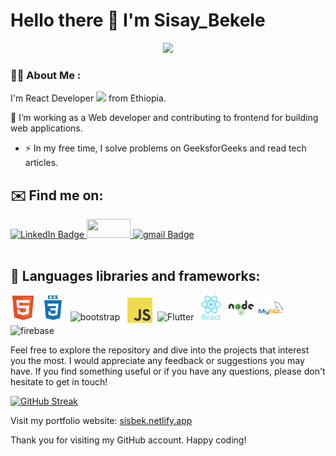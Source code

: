 # Hello there 👋 I'm Sisay_Bekele

<div id="header" align="center">
  <img src="https://media.giphy.com/media/M9gbBd9nbDrOTu1Mqx/giphy.gif" width="100"/>
</div>

### :woman_technologist: About Me :

I'm React Developer <img src="https://media.giphy.com/media/WUlplcMpOCEmTGBtBW/giphy.gif" width="30"> from Ethiopia.


:telescope: I’m working as a Web developer and contributing to frontend for building web applications.

- :zap: In my free time, I solve problems on GeeksforGeeks and read tech articles.


<!--- [![GitHub Streak](https://streak-stats.demolab.com/?user=DenverCoder1&theme=dark)](https://git.io/streak-stats)

-->

## ✉️ Find me on:

<div id="badges">
  <a href="https://www.linkedin.com/in/sisay-bekele-818447232" target="_blank">
    <img src="https://img.shields.io/badge/LinkedIn-blue?style=for-the-badge&logo=linkedin&logoColor=white" alt="LinkedIn Badge"/>
  </a>
  <a href="https://web.telegram.org/a/" target="_blank">
    <img src="https://cdn3.iconfinder.com/data/icons/social-icons-33/512/Telegram-1024.png" width="70" height="30" />
  </a>
  <a href="https://mail.google.com/mail/u/2/#inbox" target="_blank">
    <img src="https://cdn4.iconfinder.com/data/icons/logos-brands-in-colors/48/google-gmail-1024.png?style=for-the-badge&logo=twitter&logoColor=white" width="70" height="30" alt="gmail Badge"/>
  </a>
</div>

<br />

## 🧰 Languages libraries and frameworks:
<p>
  <img src="https://github.com/devicons/devicon/blob/master/icons/html5/html5-original.svg" title="HTML5" alt="HTML" width="40" height="40"/>&nbsp;
  <img src="https://github.com/devicons/devicon/blob/master/icons/css3/css3-plain-wordmark.svg"  title="CSS3" alt="CSS" width="40" height="40"/>&nbsp;
    <img src="https://e7.pngegg.com/pngimages/439/345/png-clipart-bootstrap-logo-thumbnail-tech-companies.png" title="bootstrap" width="70" height="40" alt="bootstrap" />&nbsp;
   <img src="https://raw.githubusercontent.com/github/explore/80688e429a7d4ef2fca1e82350fe8e3517d3494d/topics/javascript/javascript.png" alt="Javascript" height="40" style="vertical-align:top; margin:4px">
  <img src="[https://cdn4.iconfinder.com/data/icons/scripting-and-programming-languages/512/JQuery_logo-1024.png](https://w7.pngwing.com/pngs/90/191/png-transparent-logo-jquery-responsive-web-design-javascript-jquery-logo-text-logo-responsive-web-design-thumbnail.png)" title="bootstrap" alt="Flutter" width="70" height="60"/>&nbsp;
  <img src="https://github.com/devicons/devicon/blob/master/icons/react/react-original-wordmark.svg" title="React" alt="React" width="40" height="40"/>&nbsp;
  <img src="https://github.com/devicons/devicon/blob/master/icons/nodejs/nodejs-original-wordmark.svg" title="NodeJS" alt="NodeJS" width="40" height="40"/>&nbsp;
  <img src="https://github.com/devicons/devicon/blob/master/icons/mysql/mysql-original-wordmark.svg" title="MySQL"  alt="MySQL" width="40" height="40"/>&nbsp;
  <img src="https://firebase.google.com/static/downloads/brand-guidelines/PNG/logo-vertical.png" title="firebase"  alt="firebase" width="40" height="40"/>&nbsp;
<!--   <img src="https://github.com/devicons/devicon/blob/master/icons/flutter/flutter-original.svg" title="Flutter" alt="Flutter" width="40" height="40"/>&nbsp; -->
</p>


Feel free to explore the repository and dive into the projects that interest you the most. I would appreciate any feedback or suggestions you may have. If you find something useful or if you have any questions, please don't hesitate to get in touch!


<!--![Anurag's GitHub stats](https://github-readme-stats.vercel.app/api?username=sisay2143&show=reviews)
-->
[![GitHub Streak](http://github-readme-streak-stats.herokuapp.com?user=sisay2143&theme=dark)](https://git.io/streak-stats)



Visit my portfolio website: [sisbek.netlify.app](https://sisbek.netlify.app/)

Thank you for visiting my GitHub account. Happy coding!
